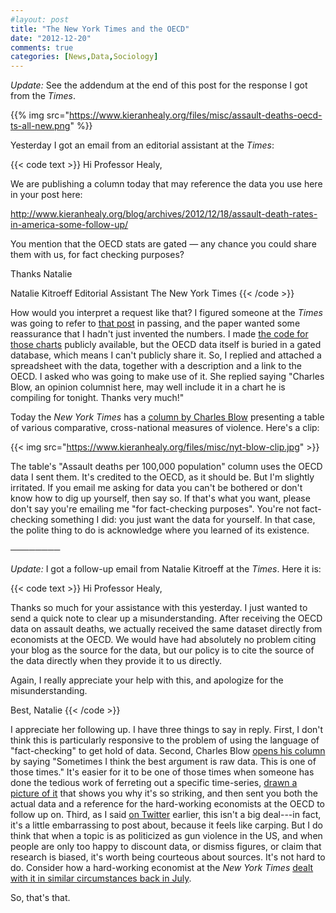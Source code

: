 ```yaml
---
#layout: post
title: "The New York Times and the OECD"
date: "2012-12-20"
comments: true
categories: [News,Data,Sociology]
---
```


*Update:* See the addendum at the end of this post for the response I got from the *Times*. 

{{% img src="https://www.kieranhealy.org/files/misc/assault-deaths-oecd-ts-all-new.png" %}}

Yesterday I got an email from an editorial assistant at the _Times_: 

{{< code text >}}
Hi Professor Healy,

We are publishing a column today that may 
reference the data you use here in your post here:

http://www.kieranhealy.org/blog/archives/2012/12/18/assault-death-rates-in-america-some-follow-up/

You mention that the OECD stats are gated — 
any chance you could share them with us, 
for fact checking purposes?

Thanks
Natalie

Natalie Kitroeff
Editorial Assistant
The New York Times
{{< /code >}}

How would you interpret a request like that? I figured someone at the *Times* was going to refer to [that post](http://www.kieranhealy.org/blog/archives/2012/12/18/assault-death-rates-in-america-some-follow-up/) in passing, and the paper wanted some reassurance that I hadn't just invented the numbers. I made [the code for those charts](https://github.com/kjhealy/assault-deaths) publicly available, but the OECD data itself is buried in a gated database, which means I can't publicly share it. So, I replied and attached a spreadsheet with the data, together with a description and a link to the OECD. I asked who was going to make use of it. She  replied saying "Charles Blow, an opinion columnist here, may well include it in a chart he is compiling for tonight. Thanks very much!"

Today the *New York Times* has a [column by Charles Blow](http://www.nytimes.com/2012/12/20/opinion/blow-on-guns-america-stands-out.html) presenting a table of various comparative, cross-national measures of violence. Here's a clip:

{{< img src="https://www.kieranhealy.org/files/misc/nyt-blow-clip.jpg" >}}

The table's "Assault deaths per 100,000 population" column uses the OECD data I sent them. It's credited to the OECD, as it should be. But I'm slightly irritated. If you email me asking for data you can't be bothered or don't know how to dig up yourself, then say so. If that's what you want, please don't say you're emailing me "for fact-checking purposes". You're not fact-checking something I did: you just want the data for yourself. In that case, the polite thing to do is acknowledge where you learned of its existence. 

&#9472;&#9472;&#9472;&#9472;&#9472;&#9472;&#9472;&#9472;

*Update:* I got a follow-up email from Natalie Kitroeff at the *Times*. Here it is: 

{{< code text >}}
Hi Professor Healy, 

Thanks so much for your assistance with this yesterday. 
I just wanted to send a quick note to clear up a 
misunderstanding. After receiving the OECD data on assault 
deaths, we actually received the same dataset directly 
from economists at the OECD. We would have had absolutely 
no problem citing your blog as the source for the data, 
but our policy is to cite the source of the data directly 
when they provide it to us directly. 

Again, I really appreciate your help with this, 
and apologize for the misunderstanding. 

Best,
Natalie
{{< /code >}}

I appreciate her following up. I have three things to say in reply. First, I don't think this is particularly responsive to the problem of using the language of "fact-checking" to get hold of data. Second, Charles Blow [opens his column](http://www.nytimes.com/2012/12/20/opinion/blow-on-guns-america-stands-out.html) by saying "Sometimes I think the best argument is raw data. This is one of those times." It's easier for it to be one of those times when someone has done the tedious work of ferreting out a specific time-series, [drawn a picture of it](http://www.kieranhealy.org/blog/archives/2012/12/18/assault-death-rates-in-america-some-follow-up/) that shows you why it's so striking, and then sent you both the actual data and a reference for the hard-working economists at the OECD to follow up on. Third, as I said [on Twitter](https://twitter.com/kjhealy/status/281821973301055490) earlier, this isn't a big deal---in fact, it's a little embarrassing to post about, because it feels like carping. But I do think that when a topic is as politicized as gun violence in the US, and when people are only too happy to discount data, or dismiss figures, or claim that research is biased, it's worth being courteous about sources. It's not hard to do. Consider how a hard-working economist at the *New York Times* [dealt with it in similar circumstances back in July](http://krugman.blogs.nytimes.com/2012/07/22/america-is-a-violent-country/).

So, that's that. 

